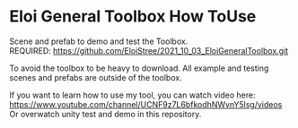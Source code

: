 # Eloi General Toolbox How ToUse
 
Scene and prefab to demo and test the Toolbox.  
REQUIRED: https://github.com/EloiStree/2021_10_03_EloiGeneralToolbox.git  


To avoid the toolbox to be heavy to download.
All example and testing scenes and prefabs are outside of the toolbox.

If you want to learn how to use my tool, you can watch video here:
https://www.youtube.com/channel/UCNF9z7L6bfkodhNWvnY5lsg/videos
Or overwatch unity test and demo in this repository.
